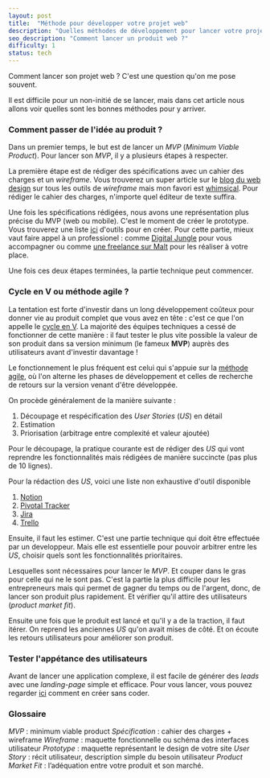 ```yaml
---
layout: post
title:  "Méthode pour développer votre projet web"
description: "Quelles méthodes de développement pour lancer votre projet web ?"
seo_description: "Comment lancer un produit web ?"
difficulty: 1
status: tech
---
```


Comment lancer son projet web ? C'est une question qu'on me pose souvent.

Il est difficile pour un non-initié de se lancer, mais dans cet article nous allons voir quelles sont les bonnes méthodes pour y arriver.

### Comment passer de l'idée au produit ?

Dans un premier temps, le but est de lancer un *MVP* (*Minimum Viable Product*). Pour lancer son *MVP*, il y a plusieurs étapes à respecter.

La première étape est de rédiger des spécifications avec un cahier des charges et un *wireframe*. Vous trouverez un super article sur le
<a href="https://www.blogduwebdesign.com/logiciels-wireframe-prototype/" class= "underlined" target="_blank">blog du web design</a> sur tous les outils de *wireframe* mais mon favori est <a href="https://whimsical.com/" class= "underlined" target="_blank">whimsical</a>. Pour rédiger le cahier des charges, n'importe quel éditeur de texte suffira.

Une fois les spécifications rédigées, nous avons une représentation plus précise du MVP (web ou mobile). C'est le moment de créer le prototype. Vous trouverez une liste
<a href="https://www.blogduwebdesign.com/logiciels-wireframe-prototype/#Logiciels_pour_creer_des_prototypes" class= "underlined" target="_blank">ici</a> d'outils pour en créer. Pour cette partie, mieux vaut faire appel à un professionel : comme <a href="https://www.digitaljungle.camp/" class= "underlined" target="_blank">Digital Jungle</a> pour vous accompagner ou comme <a href="https://www.malt.fr/s?q=web+designer&as=t" class= "underlined" target="_blank">une freelance sur Malt</a> pour les réaliser à votre place.

Une fois ces deux étapes terminées, la partie technique peut commencer.

### Cycle en V ou méthode agile ?

La tentation est forte d'investir dans un long développement coûteux pour donner vie au produit complet que vous avez en tête : c'est ce que l'on appelle le <a href="https://fr.wikipedia.org/wiki/Cycle_en_V" class= "underlined" target="_blank">cycle en V</a>. La majorité des équipes techniques a cessé de fonctionner de cette manière : il faut tester le plus vite possible la valeur de son produit dans sa version minimum (le fameux **MVP**) auprès des utilisateurs avant d'investir davantage !

Le fonctionnement le plus fréquent est celui qui s'appuie sur la <a href="https://agilemanifesto.org/iso/fr/manifesto.html" class= "underlined" target="_blank">méthode agile</a>, où l'on alterne les phases de développement et celles de recherche de retours sur la version venant d'être développée.

On procède généralement de la manière suivante :

1. Découpage et respécification des *User Stories* (*US*) en détail
2. Estimation
3. Priorisation (arbitrage entre complexité et valeur ajoutée)

Pour le découpage, la pratique courante est de rédiger des *US* qui vont reprendre les fonctionnalités mais rédigées de manière succincte (pas plus de 10 lignes).

Pour la rédaction des *US*, voici une liste non exhaustive d'outil disponible

1. <a href="https://www.notion.so/" class= "underlined" target="_blank">Notion</a>
2. <a href="https://www.pivotaltracker.com/" class= "underlined" target="_blank">Pivotal Tracker</a>
3. <a href="https://www.atlassian.com/fr/software/jira" class= "underlined" target="_blank">Jira</a>
4. <a href="https://trello.com/" class= "underlined" target="_blank">Trello</a>

Ensuite, il faut les estimer. C'est une partie technique qui doit être effectuée par un developpeur. Mais elle est essentielle pour pouvoir arbitrer entre les *US*, choisir quels sont les fonctionnalités prioritaires.

Lesquelles sont nécessaires pour lancer le *MVP*. Et couper dans le gras pour celle qui ne le sont pas. C'est la partie la plus difficile pour les entrepreneurs mais qui permet de gagner du temps ou de l'argent, donc, de lancer son produit plus rapidement. Et vérifier qu'il attire des utilisateurs (*product market fit*).

Ensuite une fois que le produit est lancé et qu'il y a de la traction, il faut itérer. On reprend les anciennes *US* qu'on avait mises de côté. Et on écoute les retours utilisateurs pour améliorer son produit.

### Tester l'appétance des utilisateurs

Avant de lancer une application complexe, il est facile de générer des *leads* avec une *landing-page* simple et efficace. Pour vous lancer, vous pouvez regarder <a href="https://www.blogduwebdesign.com/logiciels-landing-pages/" class= "underlined" target="_blank">ici</a> comment en créer sans coder.

### Glossaire

*MVP* : minimum viable product
*Spécification* : cahier des charges + wireframe
*Wireframe* : maquette fonctionnelle ou schéma des interfaces utilisateur
*Prototype* : maquette représentant le design de votre site
*User Story* : récit utilisateur, description simple du besoin utilisateur
*Product Market Fit* : l’adéquation entre votre produit et son marché.
